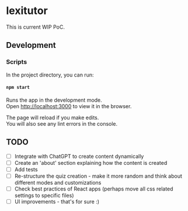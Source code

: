 # lexitutor

This is current WIP PoC.


## Development 

### Scripts

In the project directory, you can run:

#### `npm start`

Runs the app in the development mode.\
Open [http://localhost:3000](http://localhost:3000) to view it in the browser.

The page will reload if you make edits.\
You will also see any lint errors in the console.


## TODO

- [ ] Integrate with ChatGPT to create content dynamically
- [ ] Create an 'about' section explaining how the content is created
- [ ] Add tests
- [ ] Re-structure the quiz creation - make it more random and think about different modes and customizations
- [ ] Check best practices of React apps (perhaps move all css related settings to specific files)
- [ ] UI improvements - that's for sure :)
